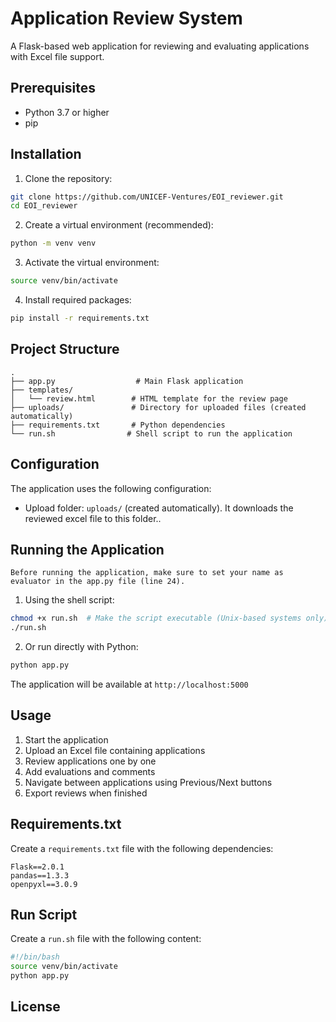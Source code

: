 # Application Review System

A Flask-based web application for reviewing and evaluating applications with Excel file support.

## Prerequisites

- Python 3.7 or higher
- pip

## Installation

1. Clone the repository:
```bash
git clone https://github.com/UNICEF-Ventures/EOI_reviewer.git
cd EOI_reviewer
```

2. Create a virtual environment (recommended):
```bash
python -m venv venv
```

3. Activate the virtual environment:

```bash
source venv/bin/activate
```

4. Install required packages:
```bash
pip install -r requirements.txt
```

## Project Structure

```
.
├── app.py                  # Main Flask application
├── templates/
│   └── review.html        # HTML template for the review page
├── uploads/               # Directory for uploaded files (created automatically)
├── requirements.txt       # Python dependencies
└── run.sh                # Shell script to run the application
```

## Configuration

The application uses the following configuration:
- Upload folder: `uploads/` (created automatically). It downloads the reviewed excel file to this folder..

## Running the Application
```info
Before running the application, make sure to set your name as evaluator in the app.py file (line 24).
```
1. Using the shell script:
```bash
chmod +x run.sh  # Make the script executable (Unix-based systems only)
./run.sh
```

2. Or run directly with Python:
```bash
python app.py
```

The application will be available at `http://localhost:5000`

## Usage

1. Start the application
2. Upload an Excel file containing applications
3. Review applications one by one
4. Add evaluations and comments
5. Navigate between applications using Previous/Next buttons
6. Export reviews when finished

## Requirements.txt

Create a `requirements.txt` file with the following dependencies:
```text
Flask==2.0.1
pandas==1.3.3
openpyxl==3.0.9
```

## Run Script

Create a `run.sh` file with the following content:
```bash
#!/bin/bash
source venv/bin/activate
python app.py
```

## License
